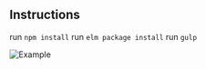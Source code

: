 ## Instructions
run `npm install`
run `elm package install`
run `gulp`

![Example](http://i.imgur.com/wmqWDLK.gif "Example")
